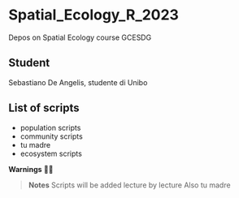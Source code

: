# Spatial_Ecology_R_2023

Depos on Spatial Ecology course GCESDG

## Student
Sebastiano De Angelis, studente di Unibo

## List of scripts
+ population scripts
+ community scripts
+ tu madre
+ ecosystem scripts


**Warnings**
👾👾

> **Notes**
> Scripts will be added lecture by lecture
> Also tu madre

